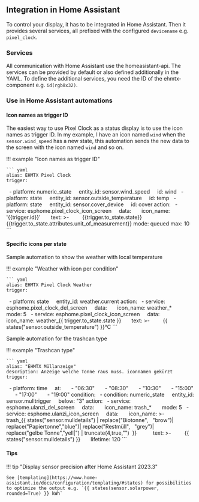 ## Integration in Home Assistant

To control your display, it has to be integrated in Home Assistant. Then it provides several services, all prefixed with the configured `devicename` e.g. `pixel_clock`.

### Services

All communication with Home Assistant use the homeasistant-api. The services can be provided by default or also defined additionally in the YAML. To define the additional services, you need the ID of the ehmtx-component e.g. `id(rgb8x32)`.

### Use in Home Assistant automations

#### Icon names as trigger ID

The easiest way to use Pixel Clock as a status display is to use the icon names as trigger ID. In my example, I have an icon named `wind` when the `sensor.wind_speed` has a new state, this automation sends the new data to the screen with the icon named `wind` and so on.

!!! example "Icon names as trigger ID"

    ``` yaml
    alias: EHMTX Pixel Clock 
    trigger:
      - platform: numeric_state
        entity_id: sensor.wind_speed
        id: wind
      - platform: state
        entity_id: sensor.outside_temperature
        id: temp
      - platform: state
        entity_id: sensor.cover_device
        id: cover
    action:
      - service: esphome.pixel_clock_icon_screen
        data:
          icon_name: '{{trigger.id}}'
          text: >-
            {{trigger.to_state.state}}{{trigger.to_state.attributes.unit_of_measurement}}
    mode: queued
    max: 10
    ```

#### Specific icons per state

Sample automation to show the weather with local temperature

!!! example "Weather with icon per condition"

    ``` yaml
    alias: EHMTX Pixel Clock Weather
    trigger:
      - platform: state
        entity_id: weather.current
    action:
      - service: esphome.pixel_clock_del_screen
        data:
          icon_name: weather_*
          mode: 5
      - service: esphome.pixel_clock_icon_screen
        data:
          icon_name: weather_{{ trigger.to_state.state }}
          text: >-
            {{ states("sensor.outside_temperature") }}°C
    ```

Sample automation for the trashcan type

!!! example "Trashcan type"

    ``` yaml
    alias: "EHMTX Müllanzeige"
    description: Anzeige welche Tonne raus muss. iconnamen gekürzt
    trigger:
      - platform: time
        at:
          - "06:30"
          - "08:30"
          - "10:30"
          - "15:00"
          - "17:00"
          - "19:00"
    condition:
      - condition: numeric_state
        entity_id: sensor.mulltrigger
        below: "3"
    action:
      - service: esphome.ulanzi_del_screen
        data:
          icon_name: trash_*
          mode: 5
      - service: esphome.ulanzi_icon_screen
        data:
          icon_name: >-
            trash_{{ states("sensor.mulldetails") | replace("Biotonne",   "brow")|
            replace("Papiertonne","blue")| replace("Restmüll",   "grey")|
            replace("gelbe Tonne","yell|") | truncate(4,true,"")  }}     
          text: >-
            {{ states("sensor.mulldetails") }}
          lifetime: 120
    ```

#### Tips

!!! tip "Display sensor precision after Home Assistant 2023.3"

    See [templating](https://www.home-assistant.io/docs/configuration/templating/#states) for possibilities to optimize the output e.g. `{{ states(sensor.solarpower, rounded=True) }} kWh`
